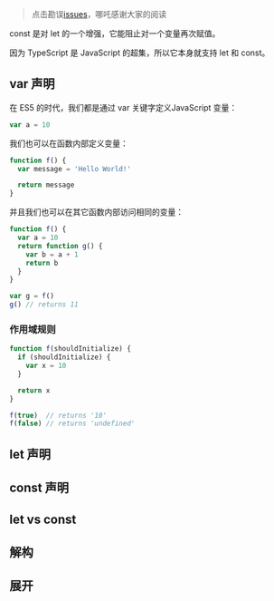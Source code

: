 > 点击勘误[issues](https://github.com/webVueBlog/TypeScript-axios/issues)，哪吒感谢大家的阅读

const 是对 let 的一个增强，它能阻止对一个变量再次赋值。

因为 TypeScript 是 JavaScript 的超集，所以它本身就支持 let 和 const。

## var 声明

在 ES5 的时代，我们都是通过 var 关键字定义JavaScript 变量：

```js
var a = 10
```

我们也可以在函数内部定义变量：

```js
function f() {
  var message = 'Hello World!'

  return message
}
```

并且我们也可以在其它函数内部访问相同的变量：

```js
function f() {
  var a = 10
  return function g() {
    var b = a + 1
    return b
  }
}

var g = f()
g() // returns 11
```

### 作用域规则

```js
function f(shouldInitialize) {
  if (shouldInitialize) {
    var x = 10
  }

  return x
}

f(true)  // returns '10'
f(false) // returns 'undefined'
```


## let 声明

## const 声明

## let vs const

## 解构

## 展开


